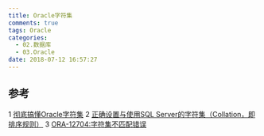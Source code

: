 ```yaml
---
title: Oracle字符集
comments: true
tags: Oracle
categories:
  - 02.数据库
  - 03.Oracle
date: 2018-07-12 16:57:27
---
```


## 参考
1 [彻底搞懂Oracle字符集](https://blog.csdn.net/meunsina/article/details/53954215)
2 [正确设置与使用SQL Server的字符集（Collation，即排序规则）](https://blog.csdn.net/wstoneh01/article/details/50588720)
3 [ORA-12704:字符集不匹配错误](https://blog.csdn.net/luofujiang/article/details/9030819)